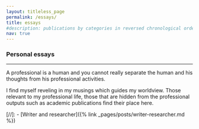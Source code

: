 ```yaml
---
layout: titleless_page
permalink: /essays/
title: essays
#description: publications by categories in reversed chronological order. generated by jekyll-scholar.
nav: true
---
```


### Personal essays
---
A professional is a human and you cannot really separate the human and his thoughts from his professional activities.

I find myself reveling in my musings which guides my worldview. Those relevant to my professional life, those that are hidden from the professional outputs such as academic publications find their place here.

[//]: - [Writer and researcher]({% link _pages/posts/writer-researcher.md %})
